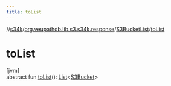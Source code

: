 ```yaml
---
title: toList
---
```

//[s34k](../../../index.html)/[org.veupathdb.lib.s3.s34k.response](../index.html)/[S3BucketList](index.html)/[toList](to-list.html)



# toList



[jvm]\
abstract fun [toList](to-list.html)(): [List](https://kotlinlang.org/api/latest/jvm/stdlib/kotlin.collections/-list/index.html)&lt;[S3Bucket](../../org.veupathdb.lib.s3.s34k.response.bucket/-s3-bucket/index.html)&gt;




